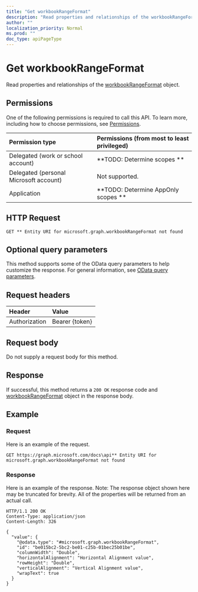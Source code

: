 ```yaml
---
title: "Get workbookRangeFormat"
description: "Read properties and relationships of the workbookRangeFormat object."
author: ""
localization_priority: Normal
ms.prod: ""
doc_type: apiPageType
---
```


# Get workbookRangeFormat

Read properties and relationships of the [workbookRangeFormat](../resources/workbookrangeformat.md) object.

## Permissions
One of the following permissions is required to call this API. To learn more, including how to choose permissions, see [Permissions](/concepts/permissions-reference.md).

|Permission type|Permissions (from most to least privileged)|
|:---|:---|
|Delegated (work or school account)|**TODO: Determine scopes **|
|Delegated (personal Microsoft account)|Not supported.|
|Application|**TODO: Determine AppOnly scopes **|

## HTTP Request
<!-- {
  "blockType": "ignored"
}
-->
``` http
GET ** Entity URI for microsoft.graph.workbookRangeFormat not found
```

## Optional query parameters
This method supports some of the OData query parameters to help customize the response. For general information, see [OData query parameters](/graph/query-parameters).

## Request headers
|Header|Value|
|:---|:---|
|Authorization|Bearer {token}|

## Request body
Do not supply a request body for this method.

## Response
If successful, this method returns a `200 OK` response code and [workbookRangeFormat](../resources/workbookrangeformat.md) object in the response body.

## Example

### Request
Here is an example of the request.
<!-- {
  "blockType": "request",
  "name": "get_workbookrangeformat"
}
-->
``` http
GET https://graph.microsoft.com/docs\api** Entity URI for microsoft.graph.workbookRangeFormat not found
```

### Response
Here is an example of the response. Note: The response object shown here may be truncated for brevity. All of the properties will be returned from an actual call.
<!-- {
  "blockType": "response",
  "truncated": true,
  "@odata.type": "microsoft.graph.workbookRangeFormat"
}
-->
``` http
HTTP/1.1 200 OK
Content-Type: application/json
Content-Length: 326

{
  "value": {
    "@odata.type": "#microsoft.graph.workbookRangeFormat",
    "id": "be015bc2-5bc2-be01-c25b-01bec25b01be",
    "columnWidth": "Double",
    "horizontalAlignment": "Horizontal Alignment value",
    "rowHeight": "Double",
    "verticalAlignment": "Vertical Alignment value",
    "wrapText": true
  }
}
```

